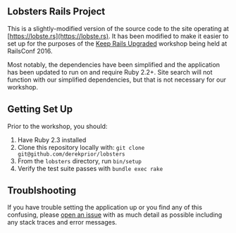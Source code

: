 ## Lobsters Rails Project

This is a slightly-modified version of the source code to the site operating at
[https://lobste.rs](https://lobste.rs). It has been modified to make it easier
to set up for the purposes of the [Keep Rails Upgraded] workshop being held at
RailsConf 2016.

Most notably, the dependencies have been simplified and the application has been
updated to run on and require Ruby 2.2+. Site search will not function with our
simplified dependencies, but that is not necessary for our workshop.

[Keep Rails Upgraded]: https://www.eventbrite.com/e/workshop-keep-rails-upgraded-tickets-22801708524

## Getting Set Up

Prior to the workshop, you should:

1. Have Ruby 2.3 installed
1. Clone this repository locally with: `git clone git@github.com/derekprior/lobsters`
1. From the `lobsters` directory, run `bin/setup`
1. Verify the test suite passes with `bundle exec rake`

## Troublshooting

If you have trouble setting the application up or you find any of this
confusing, please [open an issue] with as much detail as possible including any
stack traces and error messages.

[open an issue]: https://github.com/derekprior/lobsters/issues
